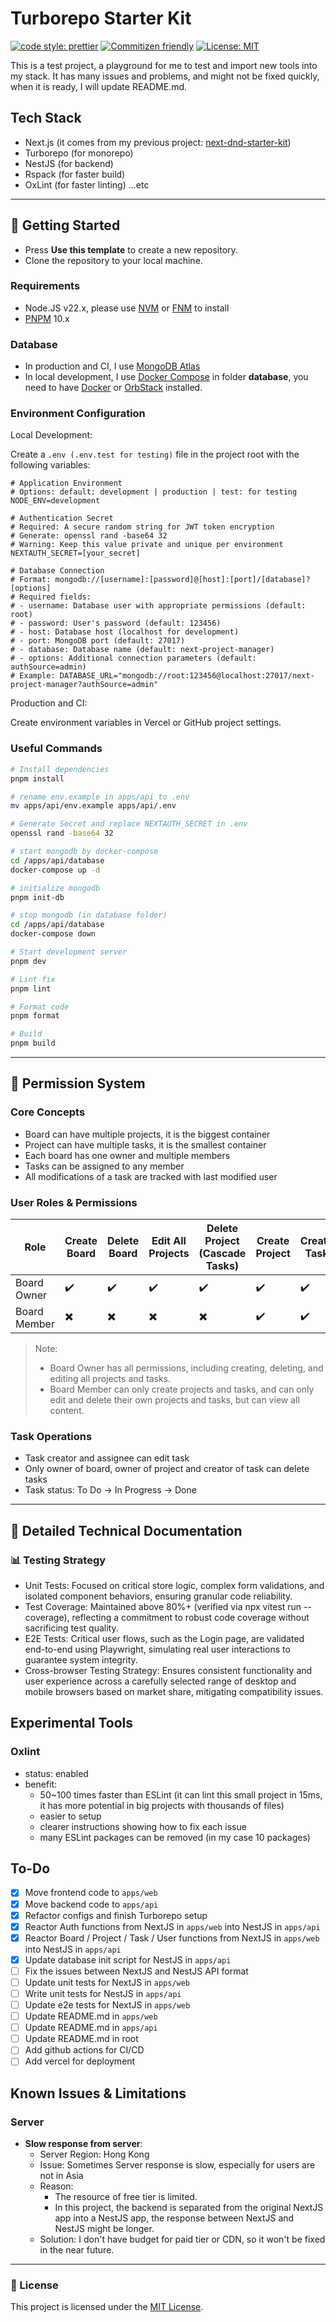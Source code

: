 # Turborepo Starter Kit

[![code style: prettier](https://img.shields.io/badge/code_style-prettier-ff69b4.svg?style=flat-square)](https://github.com/prettier/prettier)
[![Commitizen friendly](https://img.shields.io/badge/commitizen-friendly-brightgreen.svg)](http://commitizen.github.io/cz-cli/)
[![License: MIT](https://img.shields.io/badge/License-MIT-yellow.svg)](https://opensource.org/licenses/MIT)

This is a test project, a playground for me to test and import new tools into my stack.
It has many issues and problems, and might not be fixed quickly, when it is ready, I will update README.md.

## Tech Stack

- Next.js (it comes from my previous project: [next-dnd-starter-kit](https://github.com/john-data-chen/next-dnd-starter-kit))
- Turborepo (for monorepo)
- NestJS (for backend)
- Rspack (for faster build)
- OxLint (for faster linting)
  ...etc

---

## 🚀 Getting Started

- Press **Use this template** to create a new repository.
- Clone the repository to your local machine.

### Requirements

- Node.JS v22.x, please use [NVM](https://github.com/nvm-sh/nvm) or [FNM](https://github.com/Schniz/fnm) to install
- [PNPM](https://pnpm.io/) 10.x

### Database

- In production and CI, I use [MongoDB Atlas](https://www.mongodb.com/products/platform/atlas-database)
- In local development, I use [Docker Compose](https://docs.docker.com/compose/) in folder **database**, you need to have [Docker](https://www.docker.com/) or [OrbStack](https://orbstack.dev/) installed.

### Environment Configuration

Local Development:

Create a `.env (.env.test for testing)` file in the project root with the following variables:

```text
# Application Environment
# Options: default: development | production | test: for testing
NODE_ENV=development

# Authentication Secret
# Required: A secure random string for JWT token encryption
# Generate: openssl rand -base64 32
# Warning: Keep this value private and unique per environment
NEXTAUTH_SECRET=[your_secret]

# Database Connection
# Format: mongodb://[username]:[password]@[host]:[port]/[database]?[options]
# Required fields:
# - username: Database user with appropriate permissions (default: root)
# - password: User's password (default: 123456)
# - host: Database host (localhost for development)
# - port: MongoDB port (default: 27017)
# - database: Database name (default: next-project-manager)
# - options: Additional connection parameters (default: authSource=admin)
# Example: DATABASE_URL="mongodb://root:123456@localhost:27017/next-project-manager?authSource=admin"
```

Production and CI:

Create environment variables in Vercel or GitHub project settings.

### Useful Commands

```bash
# Install dependencies
pnpm install

# rename env.example in apps/api to .env
mv apps/api/env.example apps/api/.env

# Generate Secret and replace NEXTAUTH_SECRET in .env
openssl rand -base64 32

# start mongodb by docker-compose
cd /apps/api/database
docker-compose up -d

# initialize mongodb
pnpm init-db

# stop mongodb (in database folder)
cd /apps/api/database
docker-compose down

# Start development server
pnpm dev

# Lint fix
pnpm lint

# Format code
pnpm format

# Build
pnpm build
```

---

## 🔐 Permission System

### Core Concepts

- Board can have multiple projects, it is the biggest container
- Project can have multiple tasks, it is the smallest container
- Each board has one owner and multiple members
- Tasks can be assigned to any member
- All modifications of a task are tracked with last modified user

### User Roles & Permissions

| Role         | Create Board | Delete Board | Edit All Projects | Delete Project (Cascade Tasks) | Create Project | Create Task | Edit All Tasks | Edit Own Task | Delete All Tasks | Delete Own Task | View All Projects & Tasks |
| ------------ | ------------ | ------------ | ----------------- | ------------------------------ | -------------- | ----------- | -------------- | ------------- | ---------------- | --------------- | ------------------------- |
| Board Owner  | ✔️           | ✔️           | ✔️                | ✔️                             | ✔️             | ✔️          | ✔️             | ✔️            | ✔️               | ✔️              | ✔️                        |
| Board Member | ✖️           | ✖️           | ✖️                | ✖️                             | ✔️             | ✔️          | ✖️             | ✔️            | ✖️               | ✔️              | ✔️                        |

> Note:
>
> - Board Owner has all permissions, including creating, deleting, and editing all projects and tasks.
> - Board Member can only create projects and tasks, and can only edit and delete their own projects and tasks, but can view all content.

### Task Operations

- Task creator and assignee can edit task
- Only owner of board, owner of project and creator of task can delete tasks
- Task status: To Do → In Progress → Done

---

## 📖 Detailed Technical Documentation

### 📊 Testing Strategy

- Unit Tests: Focused on critical store logic, complex form validations, and isolated component behaviors, ensuring granular code reliability.
- Test Coverage: Maintained above 80%+ (verified via npx vitest run --coverage), reflecting a commitment to robust code coverage without sacrificing test quality.
- E2E Tests: Critical user flows, such as the Login page, are validated end-to-end using Playwright, simulating real user interactions to guarantee system integrity.
- Cross-browser Testing Strategy: Ensures consistent functionality and user experience across a carefully selected range of desktop and mobile browsers based on market share, mitigating compatibility issues.

## Experimental Tools

### Oxlint

- status: enabled
- benefit:
  - 50~100 times faster than ESLint (it can lint this small project in 15ms, it has more potential in big projects with thousands of files)
  - easier to setup
  - clearer instructions showing how to fix each issue
  - many ESLint packages can be removed (in my case 10 packages)

## To-Do

- [x] Move frontend code to `apps/web`
- [x] Move backend code to `apps/api`
- [x] Refactor configs and finish Turborepo setup
- [x] Reactor Auth functions from NextJS in `apps/web` into NestJS in `apps/api`
- [x] Reactor Board / Project / Task / User functions from NextJS in `apps/web` into NestJS in `apps/api`
- [x] Update database init script for NestJS in `apps/api`
- [ ] Fix the issues between NextJS and NestJS API format
- [ ] Update unit tests for NextJS in `apps/web`
- [ ] Write unit tests for NestJS in `apps/api`
- [ ] Update e2e tests for NextJS in `apps/web`
- [ ] Update README.md in `apps/web`
- [ ] Update README.md in `apps/api`
- [ ] Update README.md in root
- [ ] Add github actions for CI/CD
- [ ] Add vercel for deployment

## Known Issues & Limitations

### Server

- **Slow response from server**:
  - Server Region: Hong Kong
  - Issue: Sometimes Server response is slow, especially for users are not in Asia
  - Reason:
    - The resource of free tier is limited.
    - In this project, the backend is separated from the original NextJS app into a NestJS app, the response between NextJS and NestJS might be longer.
  - Solution: I don't have budget for paid tier or CDN, so it won't be fixed in the near future.

---

### 📃 License

This project is licensed under the [MIT License](https://opensource.org/license/mit/).
